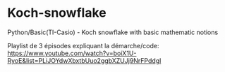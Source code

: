 # Koch-snowflake
Python/Basic(TI-Casio) - Koch snowflake with basic mathematic notions

Playlist de 3 épisodes expliquant la démarche/code: https://www.youtube.com/watch?v=boiX1U-RyoE&list=PLiJOYdwXbxtbUuo2ggbXZUJj9NrFPddgl
